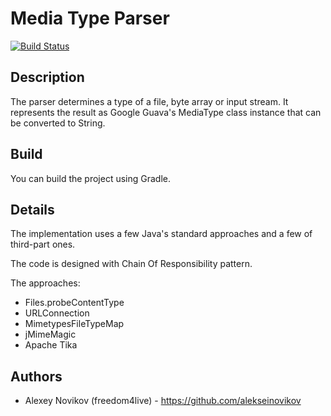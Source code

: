 # Media Type Parser
[![Build Status](https://travis-ci.org/Isabek/media-type-parser.svg)](https://travis-ci.org/Isabek/es-response-parser)

## Description
The parser determines a type of a file, byte array or input stream. 
It represents the result as Google Guava's MediaType class instance that can be converted to String.

## Build
You can build the project using Gradle.

## Details
The implementation uses a few Java's standard approaches and a few of third-part ones.

The code is designed with Chain Of Responsibility pattern.

The approaches:

* Files.probeContentType
* URLConnection
* MimetypesFileTypeMap
* jMimeMagic
* Apache Tika

## Authors

* Alexey Novikov (freedom4live) - https://github.com/alekseinovikov
